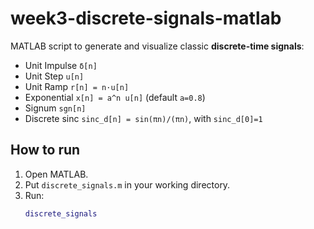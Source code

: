 # week3-discrete-signals-matlab

MATLAB script to generate and visualize classic **discrete-time signals**:

- Unit Impulse `δ[n]`
- Unit Step `u[n]`
- Unit Ramp `r[n] = n·u[n]`
- Exponential `x[n] = a^n u[n]` (default `a=0.8`)
- Signum `sgn[n]`
- Discrete sinc `sinc_d[n] = sin(πn)/(πn)`, with `sinc_d[0]=1`

## How to run

1. Open MATLAB.
2. Put `discrete_signals.m` in your working directory.
3. Run:
   ```matlab
   discrete_signals

